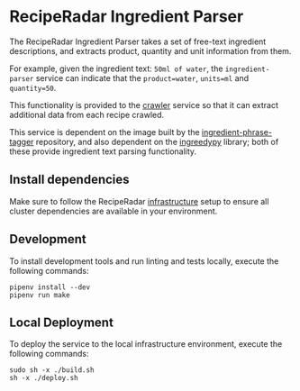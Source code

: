# RecipeRadar Ingredient Parser

The RecipeRadar Ingredient Parser takes a set of free-text ingredient descriptions, and extracts product, quantity and unit information from them.

For example, given the ingredient text: `50ml of water`, the `ingredient-parser` service can indicate that the `product=water`, `units=ml` and `quantity=50`.

This functionality is provided to the [crawler](../crawler) service so that it can extract additional data from each recipe crawled.

This service is dependent on the image built by the [ingredient-phrase-tagger](../ingredient-phrase-tagger) repository, and also dependent on the [ingreedypy](https://pypi.org/project/ingreedypy) library; both of these provide ingredient text parsing functionality.

## Install dependencies

Make sure to follow the RecipeRadar [infrastructure](../infrastructure) setup to ensure all cluster dependencies are available in your environment.

## Development

To install development tools and run linting and tests locally, execute the following commands:

```
pipenv install --dev
pipenv run make
```

## Local Deployment

To deploy the service to the local infrastructure environment, execute the following commands:

```
sudo sh -x ./build.sh
sh -x ./deploy.sh
```

